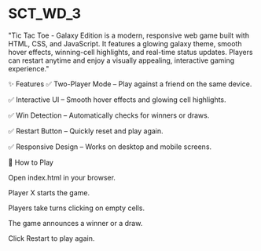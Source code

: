 # SCT_WD_3
"Tic Tac Toe - Galaxy Edition is a modern, responsive web game built with HTML, CSS, and JavaScript. It features a glowing galaxy theme, smooth hover effects, winning-cell highlights, and real-time status updates. Players can restart anytime and enjoy a visually appealing, interactive gaming experience."

✨ Features
✅ Two-Player Mode – Play against a friend on the same device.

✅ Interactive UI – Smooth hover effects and glowing cell highlights.

✅ Win Detection – Automatically checks for winners or draws.

✅ Restart Button – Quickly reset and play again.

✅ Responsive Design – Works on desktop and mobile screens.

🚀 How to Play

Open index.html in your browser.

Player X starts the game.

Players take turns clicking on empty cells.

The game announces a winner or a draw.

Click Restart to play again.
